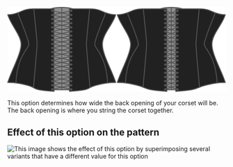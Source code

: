 ![The back opening option on Cathrin](./backopening.svg)

This option determines how wide the back opening of your corset will be. The back opening is where you string the corset together.

## Effect of this option on the pattern

![This image shows the effect of this option by superimposing several variants that have a different value for this option](cathrin\_backopening\_sample.svg "Effect of this option on the pattern")
